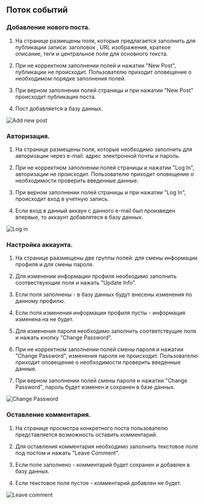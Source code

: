 ## Поток событий

### Добавление нового поста.

1. На странице размещены поля, которые предлагается заполнить для публикации записи: заголовок , URL изображения, краткое описание, теги и центральное поле для основного текста.

2. При не корректном заполнении полей и нажатии "New Post", публикации не происходит. Пользователю приходит оповещение о необходимом порядке заполнения полей.

3. При верном заполнении полей страницы и при нажатии "New Post" происходит публикация поста.

4. Пост добавляется а базу данных.

![Add new post](https://github.com/spacedrafter/RailsBlog/blob/master/Diagrams/Activity/Diagrams/add_new_post.jpg)

### Авторизация.

1. На странице размещены поля, которые необходимо заполнить для авторизации через e-mail: адрес электронной почты и пароль.

2. При не корректном заполнении полей страницы и нажатии "Log In", авторизации не происходит. Пользователю приходит оповещение о необходимости проверить введенные данные.

3. При верном заполнении полей страницы и при нажатии "Log In", происходит вход в учетную запись.

4. Если вход в данный аккаун с данного e-mail был произведен впервые, то аккаунт добавлятеся в базу данных.

![Log in](https://github.com/spacedrafter/RailsBlog/blob/master/Diagrams/Activity/Diagrams/log_in.jpg)

### Настройка аккаунта.

1. На странице раазмещены две группы полей: для смены информации профиля и для смены пароля.

2. Для изменении информации профиля необходимо заполнить соотвествующие поля и нажать "Update Info".

3. Если поля заполнены - в базу данных будут внесены изменения по данному профилю. 

4. Если поля изменения информации профиля пусты - информация изменена на не будет.

5. Для изменения пароля необходимо заполнить соответствущие поля и нажать кнопку "Change Password".

6. При не корректном заполнении полей смены пароля и нажатии "Change Password", изменения пароля не происходит. Пользователю приходит оповещение о необходимости проверить введенные данные. 

7. При верном заполнении полей смены пароля и нажатии "Change Password", пароль будет изменен и сохранен в базе данных.

![Change Password](https://github.com/spacedrafter/RailsBlog/blob/master/Diagrams/Activity/Diagrams/profile_settings.jpg) 

### Оставление комментария.

1. На странице просмотра конкретного поста пользователю представляется возможность оставить комментарий.

2. Для оставления комментария необходимо заполнить текстовое поле под постом и нажать "Leave Comment".

3. Если поле заполнено - комментарий будет сохранен и добавлен в базу данных.

4. Если текстовое поле пустое - комментарий добавлен не будет.

![Leave comment](https://github.com/spacedrafter/RailsBlog/blob/master/Diagrams/Activity/Diagrams/leave_comment.jpg)

